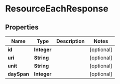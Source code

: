 
# ResourceEachResponse

## Properties
Name | Type | Description | Notes
------------ | ------------- | ------------- | -------------
**id** | **Integer** |  |  [optional]
**uri** | **String** |  |  [optional]
**unit** | **String** |  |  [optional]
**daySpan** | **Integer** |  |  [optional]



